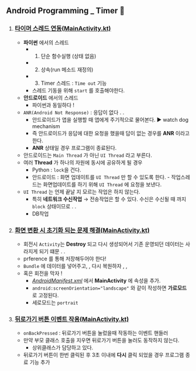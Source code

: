 ## Android Programming _ Timer 🍁

1. ### [타이머 스레드 연동(MainActivity.kt)](./app/src/main/java/com/example/timer/MainActivity.kt)
    - **파이썬** 에서의 스레드
        - 1. 단순 함수실행 (상태 없음)
        - 2. 상속(run 메소드 재정의)
        - 3. Timer 스레드 : `Time out` 기능
        - 스레드 기동을 위해 `start` 를 호출해야한다.
    - **안드로이드** 에서의 스레드
        - 파이썬과 동일하다 !
    - `ANR(Android Not Response)` : 응답이 없다 . .
        - 안드로이드가 앱을 실행할 때 앱에게 주기적으로 물어본다. ▶ watch dog mechanism
        - 즉 안드로이드가 응답에 대한 요청을 했을때 답이 없는 경우를 **ANR** 이라고 한다.
        - **ANR** 상태일 경우 프로그램이 종료된다.
    - 안드로이드는 `Main Thread` 가 아닌 `UI Thread` 라고 부른다.
    - 여러 **Thread** 가 하나의 자원에 동시에 공유하게 될 경우
        - Python : `lock`을 건다.
        - 안드로이드 : 화면 업데이트를 `UI Thread` 만 할 수 있도록 한다.
               - 작업스레드는 화면업데이트를 하기 위해 `UI Thread` 에 요청을 보낸다.
    - `UI Thread` 는 언제 끝날 지 모르는 작업은 하지 않는다.
        - 특히 **네트워크 수신작업** → 전송작업은 할 수 있다. 수신은 수신될 때 까지 `block` 상태이므로 . .
        - DB작업
2. ### [화면 변환 시 초기화 되는 문제 해결(MainActivity.kt)](./app/src/main/java/com/example/timer/MainActivity.kt)
    - 회전시 `Activity`는 **Destroy** 되고 다시 생성되어서 기존 운영되던 데이터는 사라지게 되기 떄문 . .
    - prference 를 통해 저장해두어야 한다!
    - `Bundle` 에 데이터를 넣어주고, , 다시 복원하자 , ,
    - 혹은 회전을 막자 !
        - *[AndroidManifest.xml](./app/src/main/AndroidManifest.xml)* 에서 **MainActivity** 에 속성을 추가.
        - `android:screenOrientation="landscape"` 와 같이 작성하면 **가로모드**로 고정된다.
        - 세로모드는 `portrait`
3. ### [뒤로가기 버튼 이벤트 작용(MainActivity.kt)](./app/src/main/java/com/example/timer/MainActivity.kt)
    - `onBackPressed` : 뒤로가기 버튼을 눌렀을때 작동하는 이벤트 핸들러
    - 만약 부모 클래스 호출을 지우면 뒤로가기 버튼을 눌러도 동작하지 않는다.
        - 상위클래스가 담당하고 있다.
    - 뒤로가기 버튼이 한번 클릭된 후 3초 이내에 **다시** 클릭 되었을 경우 프로그램 종료 기능 추가
